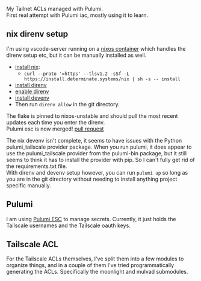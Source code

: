 My Tailnet ACLs managed with Pulumi.  
First real attempt with Pulumi iac, mostly using it to learn.

## nix direnv setup
 I'm using vscode-server running on a [nixos container](https://github.com/yomaq/nix-config/blob/main/modules/containers/nixos-containers/openvscode-server/nixos.nix) which handles the direnv setup etc, but it can be manually installed as well.

* [install nix](https://github.com/DeterminateSystems/nix-installer):
    * `curl --proto '=https' --tlsv1.2 -sSf -L https://install.determinate.systems/nix | sh -s -- install`  
* [install direnv](https://github.com/nix-community/nix-direnv)  
* [enable direnv](https://direnv.net/docs/hook.html)  
* [install devenv](https://devenv.sh/getting-started/)
* Then run `direnv allow` in the git directory.

The flake is pinned to nixos-unstable and should pull the most recent updates each time you enter the direnv.  
Pulumi esc is now merged! [pull request](https://github.com/NixOS/nixpkgs/pull/316044)

The nix devenv isn't complete, it seems to have issues with the Python pulumi_tailscale provider package.
When you run pulumi, it does appear to use the pulumi_tailscale provider from the pulumi-bin package, but it still seems to think it has to install the provider with pip. So I can't fully get rid of the requirements.txt file.  
With direnv and devenv setup however, you can run `pulumi up` so long as you are in the git directory without needing to install anything project specific manually.

## Pulumi
I am using [Pulumi ESC](https://github.com/pulumi/esc) to manage secrets. 
Currently, it just holds the Tailscale usernames and the Tailscale oauth keys.

## Tailscale ACL

For the Tailscale ACLs themselves, I've split them into a few modules to organize things, and in a couple of them I've tried programmatically generating the ACLs. Specifically the moonlight and mulvad submodules.